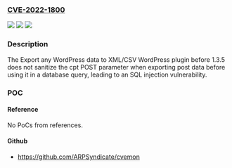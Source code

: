 ### [CVE-2022-1800](https://cve.mitre.org/cgi-bin/cvename.cgi?name=CVE-2022-1800)
![](https://img.shields.io/static/v1?label=Product&message=Export%20any%20WordPress%20data%20to%20XML%2FCSV&color=blue)
![](https://img.shields.io/static/v1?label=Version&message=n%2Fa&color=blue)
![](https://img.shields.io/static/v1?label=Vulnerability&message=CWE-89%20SQL%20Injection&color=brighgreen)

### Description

The Export any WordPress data to XML/CSV WordPress plugin before 1.3.5 does not sanitize the cpt POST parameter when exporting post data before using it in a database query, leading to an SQL injection vulnerability.

### POC

#### Reference
No PoCs from references.

#### Github
- https://github.com/ARPSyndicate/cvemon

